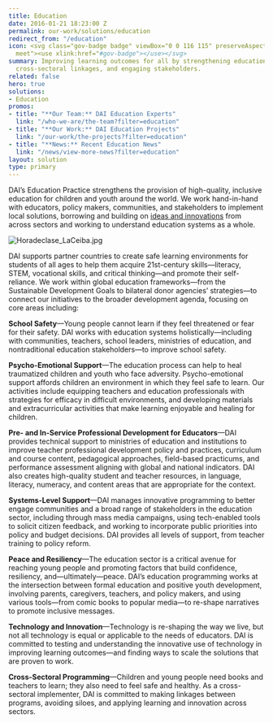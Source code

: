 ```yaml
---
title: Education
date: 2016-01-21 18:23:00 Z
permalink: our-work/solutions/education
redirect_from: "/education"
icon: <svg class="gov-badge badge" viewBox="0 0 116 115" preserveAspectRatio="xMinYMax
  meet"><use xlink:href="#gov-badge"></use></svg>
summary: Improving learning outcomes for all by strengthening education systems, forging
  cross-sectoral linkages, and engaging stakeholders.
related: false
hero: true
solutions:
- Education
promos:
- title: "**Our Team:** DAI Education Experts"
  link: "/who-we-are/the-team?filter=education"
- title: "**Our Work:** DAI Education Projects"
  link: "/our-work/the-projects?filter=education"
- title: "**News:** Recent Education News"
  link: "/news/view-more-news?filter=education"
layout: solution
type: primary 
---
```


DAI’s Education Practice strengthens the provision of high-quality, inclusive education for children and youth around the world. We work hand-in-hand with educators, policy makers, communities, and stakeholders to implement local solutions, borrowing and building on [ideas and innovations](https://dai-global-developments.com/uploads/WhitePaper_InclusiveEducation.pdf) from across sectors and working to understand education systems as a whole. 

![Horadeclase_LaCeiba.jpg](/uploads/Horadeclase_LaCeiba.jpg)

DAI supports partner countries to create safe learning environments for students of all ages to help them acquire 21st-century skills—literacy, STEM, vocational skills, and critical thinking—and promote their self-reliance. We work within global education frameworks—from the Sustainable Development Goals to bilateral donor agencies’ strategies—to connect our initiatives to the broader development agenda, focusing on core areas including:

**School Safety**—Young people cannot learn if they feel threatened or fear for their safety. DAI works with education systems holistically—including with communities, teachers, school leaders, ministries of education, and nontraditional education stakeholders—to improve school safety. 

**Psycho-Emotional Support**—The education process can help to heal traumatized children and youth who face adversity. Psycho-emotional support affords children an environment in which they feel safe to learn. Our activities include equipping teachers and education professionals with strategies for efficacy in difficult environments, and developing materials and extracurricular activities that make learning enjoyable and healing for children. 

**Pre- and In-Service Professional Development for Educators**—DAI provides technical support to ministries of education and institutions to improve teacher professional development policy and practices, curriculum and course content, pedagogical approaches, field-based practicums, and performance assessment aligning with global and national indicators. DAI also creates high-quality student and teacher resources, in language, literacy, numeracy, and content areas that are appropriate for the context.

**Systems-Level Support**—DAI manages innovative programming to better engage communities and a broad range of stakeholders in the education sector, including through mass media campaigns, using tech-enabled tools to solicit citizen feedback, and working to incorporate public priorities into policy and budget decisions. DAI provides all levels of support, from teacher training to policy reform. 

**Peace and Resiliency**—The education sector is a critical avenue for reaching young people and promoting factors that build confidence, resiliency, and—ultimately—peace. DAI’s education programming works at the intersection between formal education and positive youth development, involving parents, caregivers, teachers, and policy makers, and using various tools—from comic books to popular media—to re-shape narratives to promote inclusive messages.

**Technology and Innovation**—Technology is re-shaping the way we live, but not all technology is equal or applicable to the needs of educators. DAI is committed to testing and understanding the innovative use of technology in improving learning outcomes—and finding ways to scale the solutions that are proven to work.

**Cross-Sectoral Programming**—Children and young people need books and teachers to learn; they also need to feel safe and healthy. As a cross-sectoral implementer, DAI is committed to making linkages between programs, avoiding siloes, and applying learning and innovation across sectors.

<br>
